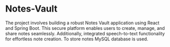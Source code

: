 # Notes-Vault
The project involves building a robust Notes Vault application using React and Spring Boot. This secure platform enables users to create, manage, and share notes seamlessly. Additionally, integrated speech-to-text functionality for effortless note creation. To store notes MySQL database is used. 
